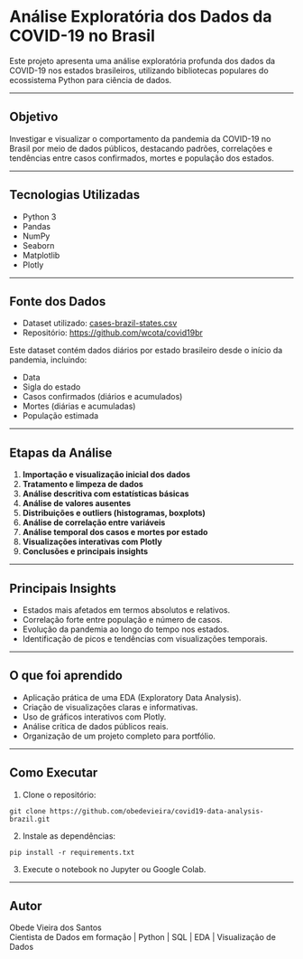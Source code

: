 #  Análise Exploratória dos Dados da COVID-19 no Brasil

Este projeto apresenta uma análise exploratória profunda dos dados da COVID-19 nos estados brasileiros, utilizando bibliotecas populares do ecossistema Python para ciência de dados.

---

##  Objetivo

Investigar e visualizar o comportamento da pandemia da COVID-19 no Brasil por meio de dados públicos, destacando padrões, correlações e tendências entre casos confirmados, mortes e população dos estados.

---

##  Tecnologias Utilizadas

- Python 3
- Pandas
- NumPy
- Seaborn
- Matplotlib
- Plotly

---

##  Fonte dos Dados

- Dataset utilizado: [cases-brazil-states.csv](https://raw.githubusercontent.com/wcota/covid19br/master/cases-brazil-states.csv)
- Repositório: https://github.com/wcota/covid19br

Este dataset contém dados diários por estado brasileiro desde o início da pandemia, incluindo:
- Data
- Sigla do estado
- Casos confirmados (diários e acumulados)
- Mortes (diárias e acumuladas)
- População estimada

---

##  Etapas da Análise

1. **Importação e visualização inicial dos dados**
2. **Tratamento e limpeza de dados**
3. **Análise descritiva com estatísticas básicas**
4. **Análise de valores ausentes**
5. **Distribuições e outliers (histogramas, boxplots)**
6. **Análise de correlação entre variáveis**
7. **Análise temporal dos casos e mortes por estado**
8. **Visualizações interativas com Plotly**
9. **Conclusões e principais insights**

---

##  Principais Insights

- Estados mais afetados em termos absolutos e relativos.
- Correlação forte entre população e número de casos.
- Evolução da pandemia ao longo do tempo nos estados.
- Identificação de picos e tendências com visualizações temporais.

---

##  O que foi aprendido

- Aplicação prática de uma EDA (Exploratory Data Analysis).
- Criação de visualizações claras e informativas.
- Uso de gráficos interativos com Plotly.
- Análise crítica de dados públicos reais.
- Organização de um projeto completo para portfólio.

---

##  Como Executar

1. Clone o repositório:
```
git clone https://github.com/obedevieira/covid19-data-analysis-brazil.git
```

2. Instale as dependências:
```
pip install -r requirements.txt
```

3. Execute o notebook no Jupyter ou Google Colab.

---

##  Autor

Obede Vieira dos Santos  
Cientista de Dados em formação | Python | SQL | EDA | Visualização de Dados